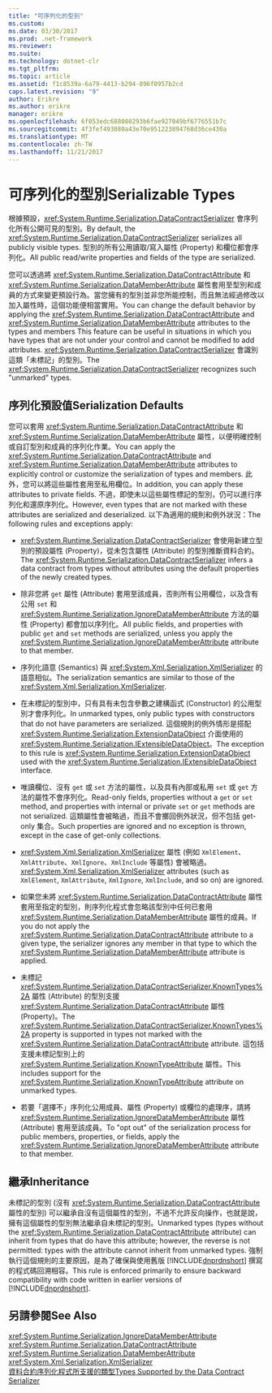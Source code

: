 ```yaml
---
title: "可序列化的型別"
ms.custom: 
ms.date: 03/30/2017
ms.prod: .net-framework
ms.reviewer: 
ms.suite: 
ms.technology: dotnet-clr
ms.tgt_pltfrm: 
ms.topic: article
ms.assetid: f1c8539a-6a79-4413-b294-896f0957b2cd
caps.latest.revision: "9"
author: Erikre
ms.author: erikre
manager: erikre
ms.openlocfilehash: 6f053edc688080293b6fae927049bf6776551b7c
ms.sourcegitcommit: 4f3fef493080a43e70e951223894768d36ce430a
ms.translationtype: MT
ms.contentlocale: zh-TW
ms.lasthandoff: 11/21/2017
---
```

# <a name="serializable-types"></a><span data-ttu-id="1a00a-102">可序列化的型別</span><span class="sxs-lookup"><span data-stu-id="1a00a-102">Serializable Types</span></span>
<span data-ttu-id="1a00a-103">根據預設，<xref:System.Runtime.Serialization.DataContractSerializer> 會序列化所有公開可見的型別。</span><span class="sxs-lookup"><span data-stu-id="1a00a-103">By default, the <xref:System.Runtime.Serialization.DataContractSerializer> serializes all publicly visible types.</span></span> <span data-ttu-id="1a00a-104">型別的所有公用讀取/寫入屬性 (Property) 和欄位都會序列化。</span><span class="sxs-lookup"><span data-stu-id="1a00a-104">All public read/write properties and fields of the type are serialized.</span></span>  
  
 <span data-ttu-id="1a00a-105">您可以透過將 <xref:System.Runtime.Serialization.DataContractAttribute> 和 <xref:System.Runtime.Serialization.DataMemberAttribute> 屬性套用至型別和成員的方式來變更預設行為。當您擁有的型別並非您所能控制，而且無法經過修改以加入屬性時，這個功能便相當實用。</span><span class="sxs-lookup"><span data-stu-id="1a00a-105">You can change the default behavior by applying the <xref:System.Runtime.Serialization.DataContractAttribute> and <xref:System.Runtime.Serialization.DataMemberAttribute> attributes to the types and members This feature can be useful in situations in which you have types that are not under your control and cannot be modified to add attributes.</span></span> <span data-ttu-id="1a00a-106"><xref:System.Runtime.Serialization.DataContractSerializer> 會識別這類「未標記」的型別。</span><span class="sxs-lookup"><span data-stu-id="1a00a-106">The <xref:System.Runtime.Serialization.DataContractSerializer> recognizes such "unmarked" types.</span></span>  
  
## <a name="serialization-defaults"></a><span data-ttu-id="1a00a-107">序列化預設值</span><span class="sxs-lookup"><span data-stu-id="1a00a-107">Serialization Defaults</span></span>  
 <span data-ttu-id="1a00a-108">您可以套用 <xref:System.Runtime.Serialization.DataContractAttribute> 和 <xref:System.Runtime.Serialization.DataMemberAttribute> 屬性，以便明確控制或自訂型別和成員的序列化作業。</span><span class="sxs-lookup"><span data-stu-id="1a00a-108">You can apply the <xref:System.Runtime.Serialization.DataContractAttribute> and <xref:System.Runtime.Serialization.DataMemberAttribute> attributes to explicitly control or customize the serialization of types and members.</span></span> <span data-ttu-id="1a00a-109">此外，您可以將這些屬性套用至私用欄位。</span><span class="sxs-lookup"><span data-stu-id="1a00a-109">In addition, you can apply these attributes to private fields.</span></span> <span data-ttu-id="1a00a-110">不過，即使未以這些屬性標記的型別，仍可以進行序列化和還原序列化。</span><span class="sxs-lookup"><span data-stu-id="1a00a-110">However, even types that are not marked with these attributes are serialized and deserialized.</span></span> <span data-ttu-id="1a00a-111">以下為適用的規則和例外狀況：</span><span class="sxs-lookup"><span data-stu-id="1a00a-111">The following rules and exceptions apply:</span></span>  
  
-   <span data-ttu-id="1a00a-112"><xref:System.Runtime.Serialization.DataContractSerializer> 會使用新建立型別的預設屬性 (Property)，從未包含屬性 (Attribute) 的型別推斷資料合約。</span><span class="sxs-lookup"><span data-stu-id="1a00a-112">The <xref:System.Runtime.Serialization.DataContractSerializer> infers a data contract from types without attributes using the default properties of the newly created types.</span></span>  
  
-   <span data-ttu-id="1a00a-113">除非您將 `get` 屬性 (Attribute) 套用至該成員，否則所有公用欄位，以及含有公用 `set` 和 <xref:System.Runtime.Serialization.IgnoreDataMemberAttribute> 方法的屬性 (Property) 都會加以序列化。</span><span class="sxs-lookup"><span data-stu-id="1a00a-113">All public fields, and properties with public `get` and `set` methods are serialized, unless you apply the <xref:System.Runtime.Serialization.IgnoreDataMemberAttribute> attribute to that member.</span></span>  
  
-   <span data-ttu-id="1a00a-114">序列化語意 (Semantics) 與 <xref:System.Xml.Serialization.XmlSerializer> 的語意相似。</span><span class="sxs-lookup"><span data-stu-id="1a00a-114">The serialization semantics are similar to those of the <xref:System.Xml.Serialization.XmlSerializer>.</span></span>  
  
-   <span data-ttu-id="1a00a-115">在未標記的型別中，只有具有未包含參數之建構函式 (Constructor) 的公用型別才會序列化。</span><span class="sxs-lookup"><span data-stu-id="1a00a-115">In unmarked types, only public types with constructors that do not have parameters are serialized.</span></span> <span data-ttu-id="1a00a-116">這個規則的例外情形是搭配 <xref:System.Runtime.Serialization.ExtensionDataObject> 介面使用的 <xref:System.Runtime.Serialization.IExtensibleDataObject>。</span><span class="sxs-lookup"><span data-stu-id="1a00a-116">The exception to this rule is <xref:System.Runtime.Serialization.ExtensionDataObject> used with the <xref:System.Runtime.Serialization.IExtensibleDataObject> interface.</span></span>  
  
-   <span data-ttu-id="1a00a-117">唯讀欄位、沒有 `get` 或 `set` 方法的屬性，以及具有內部或私用 `set` 或 `get` 方法的屬性不會序列化。</span><span class="sxs-lookup"><span data-stu-id="1a00a-117">Read-only fields, properties without a `get` or `set` method, and properties with internal or private `set` or `get` methods are not serialized.</span></span> <span data-ttu-id="1a00a-118">這類屬性會被略過，而且不會擲回例外狀況，但不包括 get-only 集合。</span><span class="sxs-lookup"><span data-stu-id="1a00a-118">Such properties are ignored and no exception is thrown, except in the case of get-only collections.</span></span>  
  
-   <span data-ttu-id="1a00a-119"><xref:System.Xml.Serialization.XmlSerializer> 屬性 (例如 `XmlElement`、`XmlAttribute`、`XmlIgnore`、`XmlInclude` 等屬性) 會被略過。</span><span class="sxs-lookup"><span data-stu-id="1a00a-119"><xref:System.Xml.Serialization.XmlSerializer> attributes (such as `XmlElement`, `XmlAttribute`, `XmlIgnore`, `XmlInclude`, and so on) are ignored.</span></span>  
  
-   <span data-ttu-id="1a00a-120">如果您未將 <xref:System.Runtime.Serialization.DataContractAttribute> 屬性套用至指定的型別，則序列化程式會忽略該型別中任何已套用 <xref:System.Runtime.Serialization.DataMemberAttribute> 屬性的成員。</span><span class="sxs-lookup"><span data-stu-id="1a00a-120">If you do not apply the <xref:System.Runtime.Serialization.DataContractAttribute> attribute to a given type, the serializer ignores any member in that type to which the <xref:System.Runtime.Serialization.DataMemberAttribute> attribute is applied.</span></span>  
  
-   <span data-ttu-id="1a00a-121">未標記 <xref:System.Runtime.Serialization.DataContractSerializer.KnownTypes%2A> 屬性 (Attribute) 的型別支援 <xref:System.Runtime.Serialization.DataContractAttribute> 屬性 (Property)。</span><span class="sxs-lookup"><span data-stu-id="1a00a-121">The <xref:System.Runtime.Serialization.DataContractSerializer.KnownTypes%2A> property is supported in types not marked with the <xref:System.Runtime.Serialization.DataContractAttribute> attribute.</span></span> <span data-ttu-id="1a00a-122">這包括支援未標記型別上的 <xref:System.Runtime.Serialization.KnownTypeAttribute> 屬性。</span><span class="sxs-lookup"><span data-stu-id="1a00a-122">This includes support for the <xref:System.Runtime.Serialization.KnownTypeAttribute> attribute on unmarked types.</span></span>  
  
-   <span data-ttu-id="1a00a-123">若要「選擇不」序列化公用成員、屬性 (Property) 或欄位的處理序，請將 <xref:System.Runtime.Serialization.IgnoreDataMemberAttribute> 屬性 (Attribute) 套用至該成員。</span><span class="sxs-lookup"><span data-stu-id="1a00a-123">To "opt out" of the serialization process for public members, properties, or fields, apply the <xref:System.Runtime.Serialization.IgnoreDataMemberAttribute> attribute to that member.</span></span>  
  
## <a name="inheritance"></a><span data-ttu-id="1a00a-124">繼承</span><span class="sxs-lookup"><span data-stu-id="1a00a-124">Inheritance</span></span>  
 <span data-ttu-id="1a00a-125">未標記的型別 (沒有 <xref:System.Runtime.Serialization.DataContractAttribute> 屬性的型別) 可以繼承自沒有這個屬性的型別，不過不允許反向操作，也就是說，擁有這個屬性的型別無法繼承自未標記的型別。</span><span class="sxs-lookup"><span data-stu-id="1a00a-125">Unmarked types (types without the <xref:System.Runtime.Serialization.DataContractAttribute> attribute) can inherit from types that do have this attribute; however, the reverse is not permitted: types with the attribute cannot inherit from unmarked types.</span></span> <span data-ttu-id="1a00a-126">強制執行這個規則的主要原因，是為了確保與使用舊版 [!INCLUDE[dnprdnshort](../../../../includes/dnprdnshort-md.md)] 撰寫的程式碼回溯相容。</span><span class="sxs-lookup"><span data-stu-id="1a00a-126">This rule is enforced primarily to ensure backward compatibility with code written in earlier versions of [!INCLUDE[dnprdnshort](../../../../includes/dnprdnshort-md.md)].</span></span>  
  
## <a name="see-also"></a><span data-ttu-id="1a00a-127">另請參閱</span><span class="sxs-lookup"><span data-stu-id="1a00a-127">See Also</span></span>  
 <xref:System.Runtime.Serialization.IgnoreDataMemberAttribute>  
 <xref:System.Runtime.Serialization.DataContractAttribute>  
 <xref:System.Runtime.Serialization.DataMemberAttribute>  
 <xref:System.Xml.Serialization.XmlSerializer>  
 [<span data-ttu-id="1a00a-128">資料合約序列化程式所支援的類型</span><span class="sxs-lookup"><span data-stu-id="1a00a-128">Types Supported by the Data Contract Serializer</span></span>](../../../../docs/framework/wcf/feature-details/types-supported-by-the-data-contract-serializer.md)
